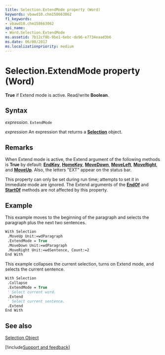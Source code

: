 ```yaml
---
title: Selection.ExtendMode property (Word)
keywords: vbawd10.chm158663062
f1_keywords:
- vbawd10.chm158663062
api_name:
- Word.Selection.ExtendMode
ms.assetid: 7b12cf8b-9be1-6ebc-de96-e7734eaad3b6
ms.date: 06/08/2017
ms.localizationpriority: medium
---
```



# Selection.ExtendMode property (Word)

 **True** if Extend mode is active. Read/write **Boolean**.


## Syntax

_expression_. `ExtendMode`

 _expression_ An expression that returns a **[Selection](Word.Selection.md)** object.


## Remarks

When Extend mode is active, the Extend argument of the following methods is **True** by default: **[EndKey](Word.Selection.EndKey.md)**, **[HomeKey](Word.Selection.HomeKey.md)**, **[MoveDown](Word.Selection.MoveDown.md)**, **[MoveLeft](Word.Selection.MoveLeft.md)**, **[MoveRight](Word.Selection.MoveRight.md)**, and **[MoveUp](Word.Selection.MoveUp.md)**. Also, the letters "EXT" appear on the status bar.

This property can only be set during run time; attempts to set it in Immediate mode are ignored. The Extend arguments of the **[EndOf](Word.Selection.EndOf.md)** and **[StartOf](Word.Selection.StartOf.md)** methods are not affected by this property.


## Example

This example moves to the beginning of the paragraph and selects the paragraph plus the next two sentences.


```vb
With Selection 
 .MoveUp Unit:=wdParagraph 
 .ExtendMode = True 
 .MoveDown Unit:=wdParagraph 
 .MoveRight Unit:=wdSentence, Count:=2 
End With
```

This example collapses the current selection, turns on Extend mode, and selects the current sentence.




```vb
With Selection 
 .Collapse 
 .ExtendMode = True 
 ' Select current word. 
 .Extend 
 ' Select current sentence. 
 .Extend 
End With
```


## See also


[Selection Object](Word.Selection.md)

[!include[Support and feedback](~/includes/feedback-boilerplate.md)]